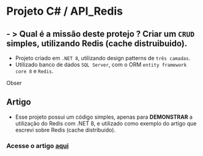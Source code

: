 # Projeto C# / API_Redis

## - >  Qual é a missão deste protejo ? Criar um `CRUD` simples, utilizando Redis (cache distruibuido).

- Projeto criado em `.NET 8`, utilizando design patterns de `três camadas`.
- Utilizado banco de dados `SQL Server`, com o ORM `entity framework core 8` e `Redis`.

Obser

## Artigo
- Esse projeto possui um código simples, apenas para **DEMONSTRAR** a utilização do Redis com .NET 8, e utilizado como exemplo do artigo que escrevi sobre Redis (cache distribuido).
### Acesse o artigo [aqui](https://www.linkedin.com/pulse/redis-cache-distribu%C3%ADdo-com-net-diego-rocha-jabsf/)
